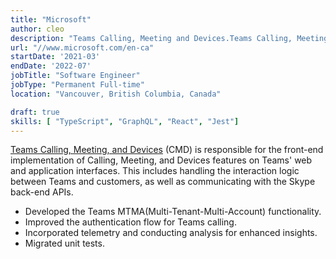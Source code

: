 ```yaml
---
title: "Microsoft"
author: cleo
description: "Teams Calling, Meeting and Devices.Teams Calling, Meeting and Devices."
url: "//www.microsoft.com/en-ca"
startDate: '2021-03'
endDate: '2022-07'
jobTitle: "Software Engineer"
jobType: "Permanent Full-time"
location: "Vancouver, British Columbia, Canada"

draft: true
skills: [ "TypeScript", "GraphQL", "React", "Jest"]
---
```

[Teams Calling, Meeting, and Devices](https://www.microsoft.com/en-us/microsoft-teams/group-chat-software) (CMD) is responsible for the front-end implementation of Calling, Meeting, and Devices features on Teams' web and application interfaces. This includes handling the interaction logic between Teams and customers, as well as communicating with the Skype back-end APIs.
- Developed the Teams MTMA(Multi-Tenant-Multi-Account) functionality.
- Improved the authentication flow for Teams calling.
- Incorporated telemetry and conducting analysis for enhanced insights.
- Migrated unit tests.
